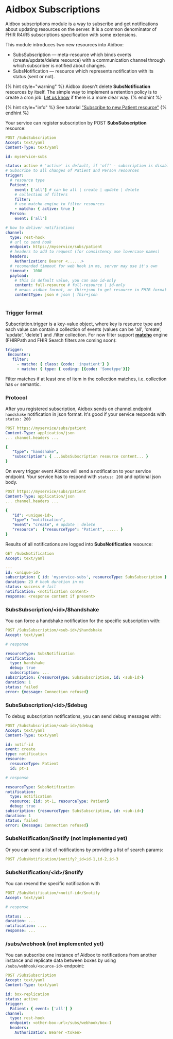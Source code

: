 # Aidbox Subscriptions

Aidbox subscriptions module is a way to subscribe and get notifications about updating resources on the server. It is a common denominator of FHIR R4/R5 subscriptions specification with some extensions.

This module introduces two new resources into Aidbox:

* SubsSubscription — meta-resource which binds events (create/update/delete resource) with a communication channel through which subscriber is notified about changes.
* SubsNotification — resource which represents notification with its status (sent or not).

{% hint style="warning" %}
Aidbox doesn't delete **SubsNotification** resources by itself. The simple way to implement a retention policy is to create a cron job. [Let us know](https://t.me/aidbox) if there is a more clear way.
{% endhint %}

{% hint style="info" %}
See tutorial ["Subscribe to new Patient resource"](../../tutorials/subscribe-to-new-patient-resource.md)
{% endhint %}

Your service can register subscription by POST **SubsSubscription** resource:

```yaml
POST /SubsSubscription
Accept: text/yaml
Content-Type: text/yaml

id: myservice-subs

status: active # 'active' is default, if 'off' - subscription is disabled
# Subscribe to all changes of Patient and Person resources
trigger:
  # resource type
  Patient: 
    event: ['all'] # can be all | create | update | delete
    # collection of filters
    filter:
    # use matcho engine to filter resources
    - matcho: { active: true }
  Person:
    event: ['all']

# how to deliver notifications
channel:
  type: rest-hook 
  # url to send hook
  endpoint: https://myservice/subs/patient
  # headers to add to request (for consistency use lowercase names)
  headers:
    Authorization: Bearer <......>
  # recomended timeout for web hook in ms, server may use it's own
  timeout:  1000
  payload:
    # this is default value, you can use id-only
    content: full-resource # full-resource | id-only
    # means aidbox format, or fhir+json to get resource in FHIR format
    contentType: json # json | fhir+json
   

```

### Trigger format

Subscription.trigger is a key-value object, where key is resource type and each value can contain a collection of events (values can be 'all', 'create', 'update', 'delete') and .filter collection. For now filter support [**matcho**](../../app-development-guides/usdmatcho.md) engine (FHIRPath and FHIR Search filters are coming soon):

```yaml
trigger:
 Encounter:
   filter:
     - matcho: { class: {code: 'inpatient'} }
     - matcho: { type: { coding: [{code: 'Sometype'}]}
```

Filter matches if at least one of item in the collection matches, i.e. collection has `or` semantic.

### Protocol

After you registered subscription, Aidbox sends on channel.endpoint `handshake` notification in json format. It's good if your service responds with `status: 200`

```yaml
POST https://myservice/subs/patient
Content-Type: application/json
... channel.headers ...

{
   "type": "handshake",
   "subscription": { ...SubsSubscription resource content... }
}
```

On every trigger event Aidbox will send a notification to your service endpoint. Your service has to respond with `status: 200` and optional json body.

```yaml
POST https://myservice/subs/patient
Content-Type: application/json
... channel.headers ...

{
   "id": <unique-id>,
   "type": "notification",
   "event": "create", # update | delete
   "resource":  {"resourceType": "Patient", ..... }
}
```

Results of all notifications are logged into **SubsNotification** resource:

```yaml
GET /SubsNotification
Accept: text/yaml

---
id: <unique-id>
subscription: { id: 'myservice-subs', resourceType: SubsSubscription }
duration: 23 # hook duration in ms
status: success # fail
notification: <notification content>
response: <response content if present>
```

### SubsSubscription/\<id>/$handshake

You can force a handshake notification for the specific subscription with:

```yaml
POST /SubsSubscription/<sub-id>/$handshake
Accept: text/yaml

# response

resourceType: SubsNotification
notification:
  type: handshake
  debug: true
  subscription: ...
subscription: {resourceType: SubsSubscription, id: <sub-id>}
duration: 1
status: failed
error: {message: Connection refused}
```

### SubsSubscription/\<id>/$debug

To debug subscription notifications, you can send debug messages with:

```yaml
POST /SubsSubscription/<sub-id>/$debug
Accept: text/yaml
Content-Type: text/yaml

id: notif-id
event: create
type: notification
resource: 
  resourceType: Patient
  id: pt-1

# response

resourceType: SubsNotification
notification:
  type: notification
  resource: {id: pt-1, resourceType: Patient}
  debug: true
subscription: {resourceType: SubsSubscription, id: <sub-id>}
duration: 1
status: failed
error: {message: Connection refused}
```

### SubsNotification/$notify (not implemented yet)

Or you can send a list of notifications by providing a list of search params:

```yaml
POST /SubsNotification/$notify?_id=id-1,id-2,id-3
```

### SubsNotification/\<id>/$notify

You can resend the specific notification with

```yaml
POST /SubsNotification/<notif-id>/$notify
Accept: text/yaml

# response

status: ...
duration: ...
notification: ....
response: ...
```

### /subs/webhook (not implemented yet)

You can subscribe one instance of Aidbox to notifications from another instance and replicate data between boxes by using `/subs/webhook/<source-id>` endpoint:

```yaml
POST /SubsSubscription
Accept: text/yaml
Content-Type: text/yaml

id: box-replication
status: active
trigger:
  Patient: { event: ['all'] }
channel:
  type: rest-hook
  endpoint: <other-box-url>/subs/webhook/box-1
  headers:
    Authorization: Bearer <token>

```
